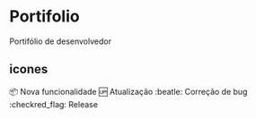 # Portifolio
Portifólio de desenvolvedor
## icones

:package: Nova funcionalidade
:up: Atualização
:beatle: Correção de bug
:checkred_flag: Release